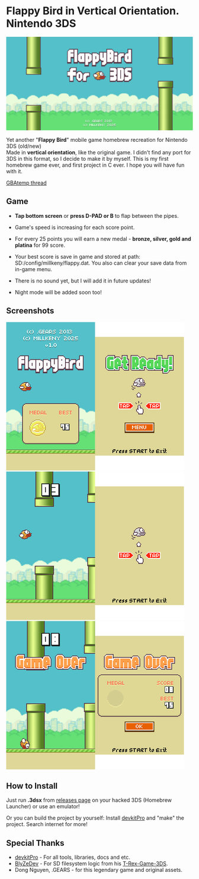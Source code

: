 # **Flappy Bird** in Vertical Orientation. **Nintendo 3DS**

![Game Banner](/assets/banner_page.png)  

Yet another "**Flappy Bird**" mobile game homebrew recreation for Nintendo 3DS (old/new)  
Made in **vertical orientation**, like the original game. I didn't find any port for 3DS in this format, so I decide to make it by myself. This is my first homebrew game ever, and first project in C ever. I hope you will have fun with it.  
  
[GBAtemp thread](https://gbatemp.net/threads/flappy-bird-in-vertical-orientation.672726)

## Game

*   **Tap bottom screen** or **press D-PAD or B** to flap between the pipes.
*   Game's speed is increasing for each score point.
*   For every 25 points you will earn a new medal - **bronze, silver, gold and platina** for 99 score.
*   Your best score is save in game and stored at path: SD:/config/millkeny/flappy.dat. You also can clear your save data from in-game menu.
  
*   There is no sound yet, but I will add it in future updates!
*   Night mode will be added soon too!

## Screenshots

![1](/assets/1.png)  
![2](/assets/2.png)  
![3](/assets/3.png)

## How to Install

Just run **.3dsx** from [releases page](https://github.com/MillKeny/flappy/releases) on your hacked 3DS (Homebrew Launcher) or use an emulator!  
  
Or you can build the project by yourself: Install [devkitPro](https://github.com/devkitPro/installer/releases) and "make" the project. Search internet for more!

## Special Thanks

*   [devkitPro](https://github.com/devkitPro) - For all tools, libraries, docs and etc.
*   [BlyZeDev](https://github.com/BlyZeDev) - For SD filesystem logic from his [T-Rex-Game-3DS](https://github.com/BlyZeDev/T-Rex-Game-3DS).
*   Dong Nguyen, .GEARS - for this legendary game and original assets.
